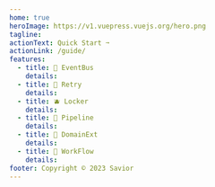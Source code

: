 ```yaml
---
home: true
heroImage: https://v1.vuepress.vuejs.org/hero.png
tagline:
actionText: Quick Start ➙
actionLink: /guide/
features:
  - title: 🥑 EventBus
    details: 
  - title: 🍓 Retry
    details: 
  - title: 🫐 Locker
    details: 
  - title: 🍇 Pipeline
    details: 
  - title: 🥭 DomainExt
    details: 
  - title: 🍈 WorkFlow
    details: 
footer: Copyright © 2023 Savior
---
```


